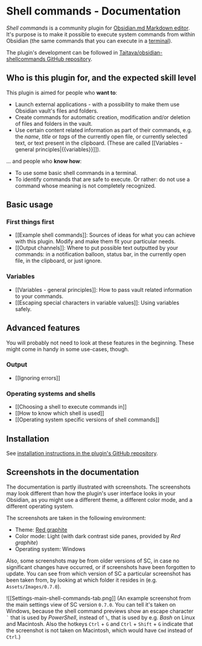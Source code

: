 # Shell commands - Documentation
*Shell commands* is a community plugin for [Obsidian.md Markdown editor](https://obsidian.md). It's purpose is to make it possible to execute system commands from within Obsidian (the same commands that you can execute in a [terminal](https://en.wikipedia.org/wiki/Terminal_emulator)).

The plugin's development can be followed in [Taitava/obsidian-shellcommands GitHub repository](https://en.wikipedia.org/wiki/Terminal_emulator).

## Who is this plugin for, and the expected skill level
This plugin is aimed for people who **want to**:
- Launch external applications - with a possibility to make them use Obsidian vault's files and folders.
- Create commands for automatic creation, modification and/or deletion of files and folders in the vault.
- Use certain content related information as part of their commands, e.g. the *name*, *title* or *tags* of the currently open file, or currently selected text, or text present in the clipboard. (These are called [[Variables - general principles|{{variables}}]]).

... and people who **know how**:
- To use some basic shell commands in a terminal.
- To identify commands that are safe to execute. Or rather: do not use a command whose meaning is not completely recognized.

## Basic usage

### First things first
- [[Example shell commands]]: Sources of ideas for what you can achieve with this plugin. Modify and make them fit your particular needs.
- [[Output channels]]: Where to put possible text outputted by your commands: in a notification balloon, status bar, in the currently open file, in the clipboard, or just ignore.

### Variables
- [[Variables - general principles]]: How to pass vault related information to your commands.
- [[Escaping special characters in variable values]]: Using variables safely.

## Advanced features
You will probably not need to look at these features in the beginning. These might come in handy in some use-cases, though.

### Output
- [[Ignoring errors]]

### Operating systems and shells
- [[Choosing a shell to execute commands in]]
- [[How to know which shell is used]]
- [[Operating system specific versions of shell commands]]

## Installation
See [installation instructions in the plugin's GitHub repository](https://github.com/Taitava/obsidian-shellcommands#installation--usage).

## Screenshots in the documentation
The documentation is partly illustrated with screenshots. The screenshots may look different than how the plugin's user interface looks in your Obsidian, as you might use a different theme, a different color mode, and a different operating system.

The screenshots are taken in the following environment:
- Theme: [Red graphite](https://github.com/seanwcom/Red-Graphite-for-Obsidian)
- Color mode: Light (with dark contrast side panes, provided by *Red graphite*)
- Operating system: Windows

Also, some screenshots may be from older versions of SC, in case no significant changes have occurred, or if screenshots have been forgotten to update. You can see from which version of SC a particular screenshot has been taken from, by looking at which folder it resides in (e.g. `Assets/Images/0.7.0`).

![[Settings-main-shell-commands-tab.png]]
(An example screenshot from the main settings view of SC version `0.7.0`. You can tell it's taken on Windows, because the shell command previews show an escape character `` ` `` that is used by *PowerShell*, instead of `\`, that is used by e.g. *Bash* on Linux and Macintosh. Also the hotkeys `Ctrl` + `G` and `Ctrl` + `Shift` + `G` indicate that the screenshot is not taken on Macintosh, which would have `Cmd` instead of `Ctrl`.)